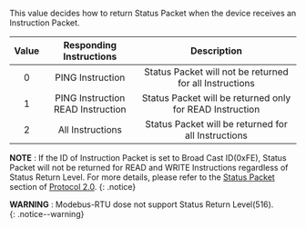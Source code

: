 This value decides how to return Status Packet when the device receives an Instruction Packet.

| Value |        Responding Instructions         |                       Description                        |
|:-----:|:--------------------------------------:|:--------------------------------------------------------:|
|   0   |            PING Instruction            | Status Packet will not be returned for all Instructions  |
|   1   | PING Instruction<br />READ Instruction | Status Packet will be returned only for READ Instruction |
|   2   |            All Instructions            |   Status Packet will be returned for all Instructions    |

**NOTE** : If the ID of Instruction Packet is set to Broad Cast ID(0xFE), Status Packet will not be returned for READ and WRITE Instructions regardless of Status Return Level. For more details, please refer to the [Status Packet] section of [Protocol 2.0].
{: .notice}

**WARNING** : Modebus-RTU dose not support Status Return Level(516).    
{: .notice--warning}

[Status Packet]: /docs/en/dxl/protocol2/#status-packet
[Protocol 2.0]: /docs/en/dxl/protocol2/

